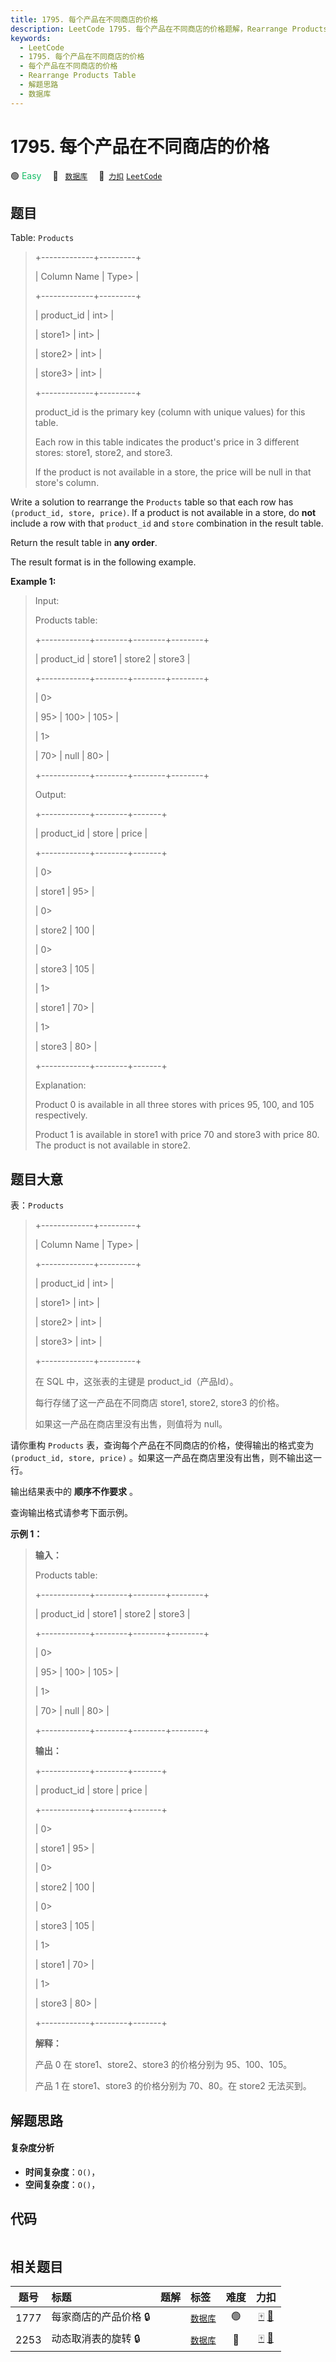 ```yaml
---
title: 1795. 每个产品在不同商店的价格
description: LeetCode 1795. 每个产品在不同商店的价格题解，Rearrange Products Table，包含解题思路、复杂度分析以及完整的 JavaScript 代码实现。
keywords:
  - LeetCode
  - 1795. 每个产品在不同商店的价格
  - 每个产品在不同商店的价格
  - Rearrange Products Table
  - 解题思路
  - 数据库
---
```


# 1795. 每个产品在不同商店的价格

🟢 <font color=#15bd66>Easy</font>&emsp; 🔖&ensp; [`数据库`](/tag/database.md)&emsp; 🔗&ensp;[`力扣`](https://leetcode.cn/problems/rearrange-products-table) [`LeetCode`](https://leetcode.com/problems/rearrange-products-table)

## 题目

Table: `Products`

> 
> 
> 
> 
> 
> +-------------+---------+
> 
> | Column Name | Type> 
> |
> 
> +-------------+---------+
> 
> | product_id  | int> 
>  |
> 
> | store1> 
>   | int> 
>  |
> 
> | store2> 
>   | int> 
>  |
> 
> | store3> 
>   | int> 
>  |
> 
> +-------------+---------+
> 
> product_id is the primary key (column with unique values) for this table.
> 
> Each row in this table indicates the product's price in 3 different stores: store1, store2, and store3.
> 
> If the product is not available in a store, the price will be null in that store's column.
> 
> 



Write a solution to rearrange the `Products` table so that each row has
`(product_id, store, price)`. If a product is not available in a store, do
**not** include a row with that `product_id` and `store` combination in the
result table.

Return the result table in **any order**.

The result format is in the following example.



**Example 1:**

> Input: 
> 
> Products table:
> 
> +------------+--------+--------+--------+
> 
> | product_id | store1 | store2 | store3 |
> 
> +------------+--------+--------+--------+
> 
> | 0> 
> > 
>   | 95> 
>  | 100> 
> | 105> 
> |
> 
> | 1> 
> > 
>   | 70> 
>  | null   | 80> 
>  |
> 
> +------------+--------+--------+--------+
> 
> Output: 
> 
> +------------+--------+-------+
> 
> | product_id | store  | price |
> 
> +------------+--------+-------+
> 
> | 0> 
> > 
>   | store1 | 95> 
> |
> 
> | 0> 
> > 
>   | store2 | 100   |
> 
> | 0> 
> > 
>   | store3 | 105   |
> 
> | 1> 
> > 
>   | store1 | 70> 
> |
> 
> | 1> 
> > 
>   | store3 | 80> 
> |
> 
> +------------+--------+-------+
> 
> Explanation: 
> 
> Product 0 is available in all three stores with prices 95, 100, and 105 respectively.
> 
> Product 1 is available in store1 with price 70 and store3 with price 80. The product is not available in store2.
> 
> 


## 题目大意

表：`Products`

> 
> 
> 
> 
> 
> +-------------+---------+
> 
> | Column Name | Type> 
> |
> 
> +-------------+---------+
> 
> | product_id  | int> 
>  |
> 
> | store1> 
>   | int> 
>  |
> 
> | store2> 
>   | int> 
>  |
> 
> | store3> 
>   | int> 
>  |
> 
> +-------------+---------+
> 
> 在 SQL 中，这张表的主键是 product_id（产品Id）。
> 
> 每行存储了这一产品在不同商店 store1, store2, store3 的价格。
> 
> 如果这一产品在商店里没有出售，则值将为 null。
> 
> 



请你重构 `Products` 表，查询每个产品在不同商店的价格，使得输出的格式变为`(product_id, store, price)`
。如果这一产品在商店里没有出售，则不输出这一行。

输出结果表中的 **顺序不作要求** 。

查询输出格式请参考下面示例。



**示例 1：**

> 
> 
> 
> 
> 
> **输入：**
> 
> Products table:
> 
> +------------+--------+--------+--------+
> 
> | product_id | store1 | store2 | store3 |
> 
> +------------+--------+--------+--------+
> 
> | 0> 
> > 
>   | 95> 
>  | 100> 
> | 105> 
> |
> 
> | 1> 
> > 
>   | 70> 
>  | null   | 80> 
>  |
> 
> +------------+--------+--------+--------+
> 
> **输出：**
> 
> +------------+--------+-------+
> 
> | product_id | store  | price |
> 
> +------------+--------+-------+
> 
> | 0> 
> > 
>   | store1 | 95> 
> |
> 
> | 0> 
> > 
>   | store2 | 100   |
> 
> | 0> 
> > 
>   | store3 | 105   |
> 
> | 1> 
> > 
>   | store1 | 70> 
> |
> 
> | 1> 
> > 
>   | store3 | 80> 
> |
> 
> +------------+--------+-------+
> 
> **解释：**
> 
> 产品 0 在 store1、store2、store3 的价格分别为 95、100、105。
> 
> 产品 1 在 store1、store3 的价格分别为 70、80。在 store2 无法买到。


## 解题思路

#### 复杂度分析

- **时间复杂度**：`O()`，
- **空间复杂度**：`O()`，

## 代码

```javascript

```

## 相关题目

<!-- prettier-ignore -->
| 题号 | 标题 | 题解 | 标签 | 难度 | 力扣 |
| :------: | :------ | :------: | :------ | :------: | :------: |
| 1777 | 每家商店的产品价格 🔒 |  |  [`数据库`](/tag/database.md) | 🟢 | [🀄️](https://leetcode.cn/problems/products-price-for-each-store) [🔗](https://leetcode.com/problems/products-price-for-each-store) |
| 2253 | 动态取消表的旋转 🔒 |  |  [`数据库`](/tag/database.md) | 🔴 | [🀄️](https://leetcode.cn/problems/dynamic-unpivoting-of-a-table) [🔗](https://leetcode.com/problems/dynamic-unpivoting-of-a-table) |